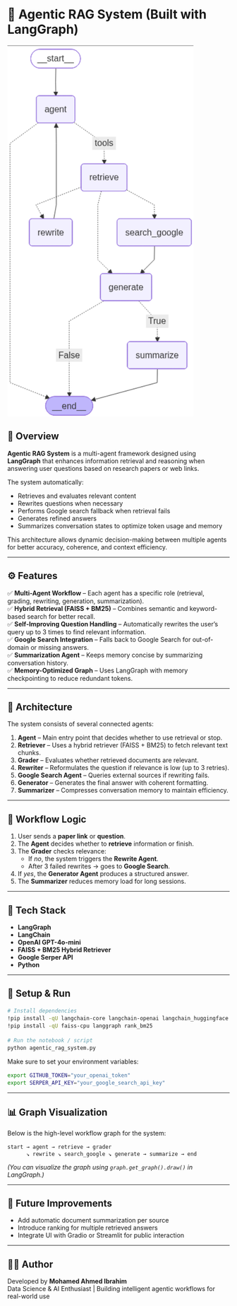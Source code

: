 # 🧠 Agentic RAG System (Built with LangGraph)
![Agentic RAG System](images/Screenshot%202025-10-06%20155550.png)

## 📌 Overview  
**Agentic RAG System** is a multi-agent framework designed using **LangGraph** that enhances information retrieval and reasoning when answering user questions based on research papers or web links.  

The system automatically:
- Retrieves and evaluates relevant content  
- Rewrites questions when necessary  
- Performs Google search fallback when retrieval fails  
- Generates refined answers  
- Summarizes conversation states to optimize token usage and memory  

This architecture allows dynamic decision-making between multiple agents for better accuracy, coherence, and context efficiency.

---

## ⚙️ Features  
✅ **Multi-Agent Workflow** – Each agent has a specific role (retrieval, grading, rewriting, generation, summarization).  
✅ **Hybrid Retrieval (FAISS + BM25)** – Combines semantic and keyword-based search for better recall.  
✅ **Self-Improving Question Handling** – Automatically rewrites the user’s query up to 3 times to find relevant information.  
✅ **Google Search Integration** – Falls back to Google Search for out-of-domain or missing answers.  
✅ **Summarization Agent** – Keeps memory concise by summarizing conversation history.  
✅ **Memory-Optimized Graph** – Uses LangGraph with memory checkpointing to reduce redundant tokens.

---

## 🧩 Architecture  
The system consists of several connected agents:

1. **Agent** – Main entry point that decides whether to use retrieval or stop.  
2. **Retriever** – Uses a hybrid retriever (FAISS + BM25) to fetch relevant text chunks.  
3. **Grader** – Evaluates whether retrieved documents are relevant.  
4. **Rewriter** – Reformulates the question if relevance is low (up to 3 retries).  
5. **Google Search Agent** – Queries external sources if rewriting fails.  
6. **Generator** – Generates the final answer with coherent formatting.  
7. **Summarizer** – Compresses conversation memory to maintain efficiency.

---

## 🧠 Workflow Logic
1. User sends a **paper link** or **question**.  
2. The **Agent** decides whether to **retrieve** information or finish.  
3. The **Grader** checks relevance:  
   - If *no*, the system triggers the **Rewrite Agent**.  
   - After 3 failed rewrites → goes to **Google Search**.  
4. If *yes*, the **Generator Agent** produces a structured answer.  
5. The **Summarizer** reduces memory load for long sessions.  

---

## 🧱 Tech Stack  
- **LangGraph**  
- **LangChain**  
- **OpenAI GPT-4o-mini**  
- **FAISS + BM25 Hybrid Retriever**  
- **Google Serper API**  
- **Python**  

---

## 🚀 Setup & Run
```bash
# Install dependencies
!pip install -qU langchain-core langchain-openai langchain_huggingface langchain-community langsmith
!pip install -qU faiss-cpu langgraph rank_bm25

# Run the notebook / script
python agentic_rag_system.py
```

Make sure to set your environment variables:
```bash
export GITHUB_TOKEN="your_openai_token"
export SERPER_API_KEY="your_google_search_api_key"
```

---

## 📊 Graph Visualization  
Below is the high-level workflow graph for the system:

```
start → agent → retrieve → grader
      ↘ rewrite ↘ search_google ↘ generate → summarize → end
```

*(You can visualize the graph using `graph.get_graph().draw()` in LangGraph.)*

---

## 🧩 Future Improvements  
- Add automatic document summarization per source  
- Introduce ranking for multiple retrieved answers  
- Integrate UI with Gradio or Streamlit for public interaction  

---

## 👨‍💻 Author  
Developed by **Mohamed Ahmed Ibrahim**  
Data Science & AI Enthusiast | Building intelligent agentic workflows for real-world use

